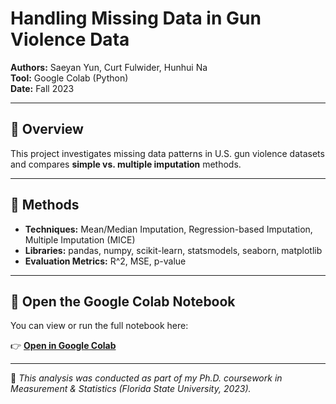 # Handling Missing Data in Gun Violence Data

**Authors:** Saeyan Yun, Curt Fulwider, Hunhui Na  
**Tool:** Google Colab (Python)  
**Date:** Fall 2023  

---

## 📘 Overview
This project investigates missing data patterns in U.S. gun violence datasets and compares **simple vs. multiple imputation** methods.  

---

## 🧠 Methods
- **Techniques:** Mean/Median Imputation, Regression-based Imputation, Multiple Imputation (MICE)  
- **Libraries:** pandas, numpy, scikit-learn, statsmodels, seaborn, matplotlib 
- **Evaluation Metrics:** R^2, MSE, p-value 

---

## 🚀 Open the Google Colab Notebook
You can view or run the full notebook here:  

👉 [**Open in Google Colab**](https://colab.research.google.com/drive/1y19eUc1XNJav2C7kx3_UzIBvlV1f_Yu5?usp=sharing)

---

🧩 *This analysis was conducted as part of my Ph.D. coursework in Measurement & Statistics (Florida State University, 2023).*
